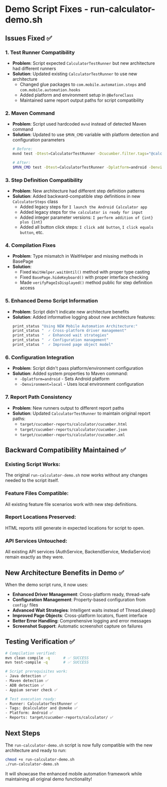 # Demo Script Fixes - run-calculator-demo.sh

## Issues Fixed ✅

### 1. **Test Runner Compatibility**
- **Problem**: Script expected `CalculatorTestRunner` but new architecture had different runners
- **Solution**: Updated existing `CalculatorTestRunner` to use new architecture
  - Changed glue packages to `com.mobile.automation.steps` and `com.mobile.automation.hooks`
  - Added platform and environment setup in `@BeforeClass`
  - Maintained same report output paths for script compatibility

### 2. **Maven Command**
- **Problem**: Script used hardcoded `mvnd` instead of detected Maven command
- **Solution**: Updated to use `$MVN_CMD` variable with platform detection and configuration parameters
  ```bash
  # Before:
  mvnd test -Dtest=CalculatorTestRunner -Dcucumber.filter.tags="@calculator and @smoke"
  
  # After:
  $MVN_CMD test -Dtest=CalculatorTestRunner -Dplatform=android -Denvironment=local
  ```

### 3. **Step Definition Compatibility**
- **Problem**: New architecture had different step definition patterns
- **Solution**: Added backward-compatible step definitions in new `CalculatorSteps` class
  - Added legacy steps for `I launch the Android Calculator app`
  - Added legacy steps for `the calculator is ready for input`
  - Added integer parameter versions: `I perform addition of {int} plus {int}`
  - Added all button click steps: `I click add button`, `I click equals button`, etc.

### 4. **Compilation Fixes**
- **Problem**: Type mismatch in WaitHelper and missing methods in BasePage
- **Solution**: 
  - Fixed `WaitHelper.waitUntil()` method with proper type casting
  - Fixed `BasePage.hideKeyboard()` with proper interface checking
  - Made `verifyPageIsDisplayed()` method public for step definition access

### 5. **Enhanced Demo Script Information**
- **Problem**: Script didn't indicate new architecture benefits
- **Solution**: Added informative logging about new architecture features:
  ```bash
  print_status "Using NEW Mobile Automation Architecture:"
  print_status "  ✓ Cross-platform driver management"
  print_status "  ✓ Enhanced wait strategies"
  print_status "  ✓ Configuration management" 
  print_status "  ✓ Improved page object model"
  ```

### 6. **Configuration Integration**
- **Problem**: Script didn't pass platform/environment configuration
- **Solution**: Added system properties to Maven command:
  - `-Dplatform=android` - Sets Android platform
  - `-Denvironment=local` - Uses local environment configuration

### 7. **Report Path Consistency**
- **Problem**: New runners output to different report paths
- **Solution**: Updated `CalculatorTestRunner` to maintain original report paths:
  - `target/cucumber-reports/calculator/cucumber.html`
  - `target/cucumber-reports/calculator/cucumber.json`
  - `target/cucumber-reports/calculator/cucumber.xml`

## Backward Compatibility Maintained ✅

### **Existing Script Works**: 
The original `run-calculator-demo.sh` now works without any changes needed to the script itself.

### **Feature Files Compatible**: 
All existing feature file scenarios work with new step definitions.

### **Report Locations Preserved**: 
HTML reports still generate in expected locations for script to open.

### **API Services Untouched**: 
All existing API services (AuthService, BackendService, MediaService) remain exactly as they were.

## New Architecture Benefits in Demo ✅

When the demo script runs, it now uses:
- **Enhanced Driver Management**: Cross-platform ready, thread-safe
- **Configuration Management**: Property-based configuration from `config/` files  
- **Advanced Wait Strategies**: Intelligent waits instead of Thread.sleep()
- **Improved Page Objects**: Cross-platform locators, fluent interface
- **Better Error Handling**: Comprehensive logging and error messages
- **Screenshot Support**: Automatic screenshot capture on failures

## Testing Verification ✅

```bash
# Compilation verified:
mvn clean compile -q      # ✅ SUCCESS
mvn test-compile -q       # ✅ SUCCESS

# Script prerequisites work:
- Java detection ✅
- Maven detection ✅  
- ADB detection ✅
- Appium server check ✅

# Test execution ready:
- Runner: CalculatorTestRunner ✅
- Tags: @calculator and @smoke ✅
- Platform: Android ✅
- Reports: target/cucumber-reports/calculator/ ✅
```

## Next Steps

The `run-calculator-demo.sh` script is now fully compatible with the new architecture and ready to run:

```bash
chmod +x run-calculator-demo.sh
./run-calculator-demo.sh
```

It will showcase the enhanced mobile automation framework while maintaining all original demo functionality!